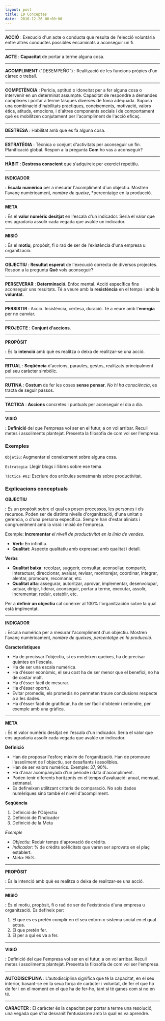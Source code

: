 ```yaml
---
layout: post
title: 19 Conceptes
date:  2016-12-26 00:00:00
---
```



---
**ACCIÓ**
: Execució d'un acte o conducta que resulta de l'elecció voluntària entre altres conductes possibles encaminats a aconseguir un fi.

---
**ACTE**
: **Capacitat** de portar a terme alguna cosa.

---
**ACOMPLIMENT** ("DESEMPEÑO")
: Realització de les funcions pròpies d'un càrrec o treball.

---
**COMPETÈNCIA**
: Pericia, aptitud o idoneitat per a fer alguna cosa o intervenir en un determinat assumpte. Capacitat de respondre a demandes complexes i portar a terme tasques diverses de foma adequada. Suposa una combinació d'habilitats pràctiques, coneixements, motivació, valors ètics, atituds, emocions, i d'altres components socials i de comportament què es mobilitzen conjutament per l'acompliment de l'acció eficaç.

---
**DESTRESA**
: Habilitat amb que es fa alguna cosa.

---
**ESTRATÈGIA**
: Tècnica o conjunt d'activitats per aconseguir un fin. Planificació global. Respon a la pregunta **Com** ho vas a aconseguir?

---
**HÀBIT**
: **Destresa conscient** que s'adquireix per exercici repetitiu.

---
**INDICADOR**

: **Escala numérica** per a mesurar l'acompliment d'un objectiu. Mostren l'avanç numèricament, *nombre de queixe*, *percentatge en la producció.

---
**META**

: És el **valor numèric desitjat** en l'escala d'un indicador. Seria el valor que ens agradaria assolir cada vegada que avalúe un indicador.

---
**MISIÓ**

: És el **motiu**, propòsit, fi o raó de ser de l'existència d'una empresa u organització.

---
**OBJECTIU**
: **Resultat esperat** de l'execució correcta de diversos projectes. Respon a la pregunta **Què** vols aconseguir?

---
**PERSEVERAR**
: **Determinació**. Enfoc mental. Acció específica fins aconseguir uns resultats. Té a veure amb la **resistència** en el temps i amb la **voluntat**.

----
**PERSISTIR**
: Acció. Insistència, certesa, duració. Té a veure amb l'**energia** per no canviar.

---
**PROJECTE**
: **Conjunt d'accions**.

---
**PROPÒSIT**

: És la **intenció** amb què es realitza o deixa de realitzar-se una acció.

---
**RITUAL**
: **Seqûència** d'accions, paraules, gestos, realitzats principalment pel seu caràcter simbòlic.

---
**RUTINA**
: **Costum** de fer les coses **sense pensar**. *No hi ha consciència*, es tracta de seguir passos.

---
**TÀCTICA**
: **Accions** concretes i puntuals per aconseguir el dia a dia.

---
**VISIÓ**

: **Definició** del que l'empresa vol ser en el futur, a on vol arribar. Recull metes i assoliments plantejat. Presenta la filosofia de com vol ser l'empresa.

### Exemples

`Objetiu`: Augmentar el coneixement sobre alguna cosa.

`Estrategia`: Llegir blogs i llibres sobre ese tema.

`Tàctica #01`: Escriure dos artícules sematmanls sobre productivitat.


### Explicacions conceptuals

**OBJECTIU**

: És un propòsit sobre el qual es posen processos, les persones i els recursos. Poden ser de distints nivells d'organització, d'una unitat o gerència, o d'una persona específica. Sempre han d'estar aliniats i congruentment amb la visió i misió de l'empresa.

Exemple: **Incrementar** *el nivell de productivitat en la línia de vendes*.

- **Verb**: En infinitiu.
- **Qualitat**: Aspecte qualitatiu amb expressat amb qualitat i detall.

**Verbs**

- **Qualitat baixa**: recolzar, suggerir, consultar, aconsellar, compartir, interactuar, direccionar, avaluar, revisar, monitorejar, coordinar, integrar, alentar, promoure, recomanar, etc.
- **Qualitat alta**: assegurar, autoritzar, aprovar, implementar, desenvolupar, actuar, dirigir, liderar, aconseguir, portar a terme, executar, assolir, incrementar, reduir, establir, etc.

Per a **definir un objectiu** cal conèixer al 100% l'organitzación sobre la qual està implmentat.

---
**INDICADOR**

: Escala numérica per a mesurar l'acompliment d'un objectiu. Mostren l'avanç numèricament, *nombre de queixes*, *percentatge en la producció*.

**Característiques**

- Ha de precissar l'objectiu, si es medeixen queixes, ha de precisar quàntes en l'escala.
- Ha de ser una escala numèrica.
- Ha d'ésser econòmic, el seu cost ha de ser menor que el benefici, no ha de costar molt.
- Ha d'ésser fàcil de mesurar.
- Ha d'ésser oportú.
- Evitar promedis, els promedis no permeten traure conclusions respecte a a les dades.
- Ha d'ésser fàcil de gratificar, ha de ser fàcil d'obtenir i entendre, per exemple amb una gràfica.

---
**META**

: És el valor numèric desitjat en l'escala d'un indicador. Seria el valor que ens agradaria assolir cada vegada que avalúe un indicador.

**Definició**

- Han de proposar l'esforç màxim de l'organització. Han de promoure l'assoliment de l'objectiu, ser desafiants i assolibles.
- Han de ser valors numèrics. Exemple: 37, 90%.
- Ha d'anar acompanyada d'un període i data d'acompliment.
- Poden tenir diferents horitzonts en el temps d'avaluació: anual, mensual, setmanal.
- Es defineixen utilitzant criteris de comparació. No sols dades numèriques sinó també el nivell d'acompliment.

**Seqüència**

1. Definició de l'Objectiu
2. Definició de l'Indicador
3. Definició de la Meta

*Exemple*

- *Objectiu*: Reduir temps d'aprovació de crèdits.
- *Indicador*: % de crèdits sol·licitats que varen ser aprovats en el plaç establert.
- *Meta*: 95%.

---
**PROPÒSIT**

: És la intenció amb què es realitza o deixa de realitzar-se una acció.

---
**MISIÓ**

: És el motiu, propòsit, fi o raó de ser de l'existència d'una empresa u organització. Es defineix per:

1. El que es es pretén complir en el seu entorn o sistema social en el qual actua.
2. El que pretén fer.
3. El per a qui es va a fer.

---
**VISIÓ**

: Definició del que l'empresa vol ser en el futur, a on vol arribar. Recull metes i assoliments plantejat. Presenta la filosofia de com vol ser l'empresa.

---
**AUTODISCIPLINA**
: L’autodisciplina significa que té la capacitat, en el seu interior, basant-se en la seua força de caràcter i voluntat, de fer el que ha de fer i en el moment en el que ha de fer-ho, tant si té ganes com si no en té.

---
**CARACTER**
: El caràcter és la capacitat per portar a terme una resolució, una vegada que s’ha desvanit l’entusiasme amb la qual es va aprendre.

